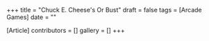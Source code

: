 +++
title = "Chuck E. Cheese's Or Bust"
draft = false
tags = [Arcade Games]
date = ""

[Article]
contributors = []
gallery = []
+++